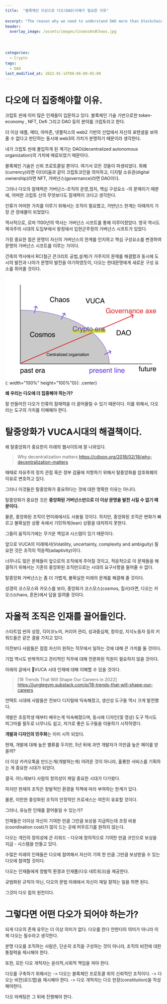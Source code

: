 ```yaml
---
title:  "블록체인 이상으로 다오(DAO)이해가 필요한 이유"

excerpt: "The reason why we need to understand DAO more than blockchain"
header:
  overlay_image: /assets/images/CosmosAndChaos.jpg



categories:
  - Crypto
tags:
  - DAO
last_modified_at: 2022-01-14T08:06:00-05:00
---
```



# 다오에 더 집중해야할 이유.
크립토 씬에 이미 많은 인재들이 입문하고 있다. 블록체인 기술 기반으로한 token-economy , NFT, Defi 그리고 DAO 등의 분야를 크립토라고 한다.  

더 이상 애플, 메타, 아마존, 넷플릭스의 web2 기반의 산업에서 자신의 포텐셜을 보여줄 수 없다고 판단하는 동시에 web3의 가치가 분명하기 때문이라 생각한다.

내가 크립토 씬에 몰입하게 된 계기는 DAO(decentralized autonomous organization)의 가치에 매료되었기 때문이다.  

블록체인 기술은 신뢰 프로토콜일 뿐이다. 여기서 모든 것들이 파생되었다. 화폐(currency)라면 이더리움과 같이 크립토코인을 의미하고, 디지털 소유권(digital ownership)라면 NFT, 거버넌스(governance)라면 DAO이다.

그러나 다오의 잠재력은 거버넌스-조직의 운영,정치, 핵심 구성요소 -의 문제이기 때문에, 어떠한 크립토 신의 무엇보다도 잠재력이 크다고 생각한다.

인류가 어떠한 가치를 이루기 위해서는 조직이 필요했고, 거번넌스 한계는 이때까지 가장 큰 장애물이 되었었다. 

역사적으로, 로마 1100년의 역사는 거버넌스 시프트를 통해 이루어졌었다. 영국 역시도 제국주의 시대의 도입부에서 왕정에서 입헌군주정의 거버넌스 시프트가 있었다.

가장 중요한 점은 문명이 자신의 거버넌스의 한계를 인지하고 핵심 구성요소를 변경하여 문명의 거버넌스 시프트를 이루는 가이다.

건축의 역사에서 RC(철근 콘크리트 공법,설계)가 거주지의 문제를 해결함과 동시에 도시의 발전과 나아가 문명의 발전을 야기하였듯이, 다오는 현대문명에게 새로운 구성 요소를 쥐어줄 것이다.

![CosmosAndChaos](/assets/images/CosmosAndChaos.jpg){: width="100%" height="100%"0}{: .center}

**왜 우리는 다오에 더 집중해야 하는가?**

잘 만들어진 다오가 인류의 잠재력을 더 끌어올릴 수 있기 때문이다.
이를 위해서, 다오라는 도구의 가치를 이해해야 한다.

# 탈중앙화가 VUCA시대의 해결책이다.

왜 탈중앙화가 중요한지 아래의 웹사이트에 잘 나와있다.
> Why decentralization matters
> https://cdixon.org/2018/02/18/why-decentralization-matters

때때로 자유주의 정치 관점 혹은 정부 검율에 저항하기 위해서 탈중앙화를 암호화폐의 이유로 변호하고 있다.

그러나 이것들은 탈중앙화가 중요하다는 것에 대한 명확한 이유는 아니다.

탈중앙화가 중요한 것은 **중앙화된 거버넌스만으로 더 이상 문명을 발전 시킬 수 없기 때문이다.**

물론, 중앙화된 조직이 먼미래에서도 사용될 것이다. 하지만, 중앙화된 조직은 변화가 빠르고 불확실한 상황 속에서 기민하게(lean) 상황을 대처하지 못한다.

그들이 움직이기에는 무거운 책임과 시스템이 있기 때문이다.

앞으로 VUCA의 미래에서(Volatility, uncertainty, complexity and ambiguity) 필요한 것은 조직의 적응력(adaptivity)이다.

너무나도 많은 문제들이 앞으로의 조직에게 주어질 것이고, 적응적으로 이 문제들을 해결하기 위해서는 기존의 중앙화된 조직만으로는 시대의 요구사항을 들어줄 수 없다.

탈중앙화 거버넌스는 좀 더 가볍게, 불확실한 미래의 문제를 해결해 줄 것이다.

성경의 코스모스와 카오스를 보라, 중앙화가 코스모스(cosmos, 질서)라면, 다오는 카오스(chaos, 혼돈)에서 답을 알려줄 것이다.



# 자율적 조직은 인재를 끌어들인다.

스타트업 씬의 성장, 긱이코노미, 커리어 관리, 성과중심제, 창의성, 지식노동자 등의 키워드들은 같은 결을 가지고 있다. 

이전보다 사람들은 점점 자신이 원하는 직무에서 일하는 것에 대해 큰 가치를 둘 것이다.

기업 역시도 반복적이고 관리적인 직무에 대해 전문화된 직원이 필요하지 않을 것이다.

아래의 글에서 VUCA 시대 인재에 대해 이해할 수 있을 것이다.
>[18 Trends That Will Shape Our Careers in 2022]
>https://junglegym.substack.com/p/18-trends-that-will-shape-our-careers

언텍트 시대에 사람들은 전보다 디지털에 익숙해졌고, 생산성 도구들 역시 크게 발전했다.

개발은 초등학생 때부터 배우는게 익숙해졌으며, 동시에 디자인(및 영상) 도구 역시도 피그마를 필두로 너무나도 쉽고, 저가로 좋은 도구들을 이용하기 시작하였다.

**개발과 디자인의 민주화**는 이미 시작 되었다. 

현재, 개발에 대해 높은 벨류를 두지만, 5년 뒤에 과연 개발자가 이만큼 높은 페이를 받을까?

더 이상 카카오톡을 만드는게(개발하는게) 어려운 것이 아니라, 훌룡한 서비스를 기획하는 게 중요한 시대가 되었다.

결국. 어느때보다 사람의 창의성이 제일 중요한 시대가 다가왔다.

하지만 현재의 조직은 창발적인 환경을 직책에 따라 부여하는 한계가 있다.

물론, 이런한 중앙화된 조직의 안정적인 프로세스는 여전히 유효할 것이다.

그러나, 유능한 인재를 끌어들일 수 있는가? 

인재들은 더이상 자신이 기여한 만큼 그만큼 보상을 지급하는데 조정 비용(coordination cost)가 많이 드는 곳에 머무르기를 원하지 않는다.

다오는 개인의 창의성에 큰 리워드 - 다오에 창의적으로 기여한 만큼 코인으로 보상을 지급 - 시스템을 만들고 있다.

수많은 미래의 인재들은 다오에 참여해서 자신이 기여 한 만큼 그만큼 보상받을 수 있는 다오에 참여할 것이다.

다오는 인재들에게 창발적 환경과 인재풀(다오 네트워크)을 제공한다.

규범화된 규칙이 아닌, 다오의 문법 아래에서 자신이 제일 잘하는 일을 하면 된다. 

그것이 다오 힘의 원천이다.


# 그렇다면 어떤 다오가 되어야 하는가?

되게 다오의 존재 유무는 더 이상 의미가 없다. 다오를 한다 안한다의 의미가 아니라 이제 다오는 필수라고 생각한다.

분명 다오를 조직하는 사람은, 단순히 조직을 구성하는 것이 아니라, 조직의 비전에 대한 통찰력을 제시해야 한다.

또한, 모든 다오 개척자는 윤리적,사회적 책임을 져야 한다.

다오를 구축하기 위해서는
-> 다오는 블록체인 프로토콜 위의 신뢰적인 조직이다.
-> 다오는 비전(로드맵)을 제시해야 한다.
-> 다오 개척자는 다오 헌장(constitution)을 작성해야한다.

다오 마케팅은 그 뒤에 진행해야 한다. 


